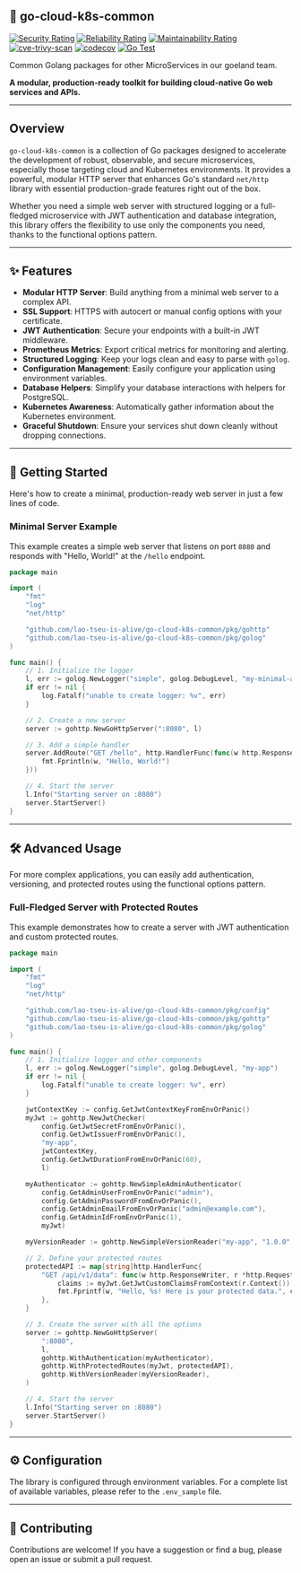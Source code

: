 ## 🚀 go-cloud-k8s-common


[![Security Rating](https://sonarcloud.io/api/project_badges/measure?project=lao-tseu-is-alive_go-cloud-k8s-common&metric=security_rating)](https://sonarcloud.io/summary/new_code?id=lao-tseu-is-alive_go-cloud-k8s-common)
[![Reliability Rating](https://sonarcloud.io/api/project_badges/measure?project=lao-tseu-is-alive_go-cloud-k8s-common&metric=reliability_rating)](https://sonarcloud.io/summary/new_code?id=lao-tseu-is-alive_go-cloud-k8s-common)
[![Maintainability Rating](https://sonarcloud.io/api/project_badges/measure?project=lao-tseu-is-alive_go-cloud-k8s-common&metric=sqale_rating)](https://sonarcloud.io/summary/new_code?id=lao-tseu-is-alive_go-cloud-k8s-common)
[![cve-trivy-scan](https://github.com/lao-tseu-is-alive/go-cloud-k8s-common/actions/workflows/cve-trivy-scan.yml/badge.svg)](https://github.com/lao-tseu-is-alive/go-cloud-k8s-common/actions/workflows/cve-trivy-scan.yml)
[![codecov](https://codecov.io/gh/lao-tseu-is-alive/go-cloud-k8s-common/branch/main/graph/badge.svg)](https://codecov.io/gh/lao-tseu-is-alive/go-cloud-k8s-common)
[![Go Test](https://github.com/lao-tseu-is-alive/go-cloud-k8s-common/actions/workflows/go-test.yml/badge.svg)](https://github.com/lao-tseu-is-alive/go-cloud-k8s-common/actions/workflows/go-test.yml)


Common Golang packages for other MicroServices in our goeland team.

**A modular, production-ready toolkit for building cloud-native Go web services and APIs.**

---

## Overview

`go-cloud-k8s-common` is a collection of Go packages designed to accelerate the development of robust, observable, and secure microservices, especially those targeting cloud and Kubernetes environments. It provides a powerful, modular HTTP server that enhances Go's standard `net/http` library with essential production-grade features right out of the box.

Whether you need a simple web server with structured logging or a full-fledged microservice with JWT authentication and database integration, this library offers the flexibility to use only the components you need, thanks to the functional options pattern.

---

## ✨ Features

* **Modular HTTP Server**: Build anything from a minimal web server to a complex API.
* **SSL Support**: HTTPS with autocert or manual config options with your certificate. 
* **JWT Authentication**: Secure your endpoints with a built-in JWT middleware.
* **Prometheus Metrics**: Export critical metrics for monitoring and alerting.
* **Structured Logging**: Keep your logs clean and easy to parse with `golog`.
* **Configuration Management**: Easily configure your application using environment variables.
* **Database Helpers**: Simplify your database interactions with helpers for PostgreSQL.
* **Kubernetes Awareness**: Automatically gather information about the Kubernetes environment.
* **Graceful Shutdown**: Ensure your services shut down cleanly without dropping connections.

---

## 🏁 Getting Started

Here's how to create a minimal, production-ready web server in just a few lines of code.

### Minimal Server Example

This example creates a simple web server that listens on port `8080` and responds with "Hello, World!" at the `/hello` endpoint.

```go
package main

import (
    "fmt"
    "log"
    "net/http"

    "github.com/lao-tseu-is-alive/go-cloud-k8s-common/pkg/gohttp"
    "github.com/lao-tseu-is-alive/go-cloud-k8s-common/pkg/golog"
)

func main() {
    // 1. Initialize the logger
    l, err := golog.NewLogger("simple", golog.DebugLevel, "my-minimal-app")
    if err != nil {
        log.Fatalf("unable to create logger: %v", err)
    }

    // 2. Create a new server
    server := gohttp.NewGoHttpServer(":8080", l)

    // 3. Add a simple handler
    server.AddRoute("GET /hello", http.HandlerFunc(func(w http.ResponseWriter, r *http.Request) {
        fmt.Fprintln(w, "Hello, World!")
    }))

    // 4. Start the server
    l.Info("Starting server on :8080")
    server.StartServer()
}
````

-----

## 🛠️ Advanced Usage

For more complex applications, you can easily add authentication, versioning, and protected routes using the functional options pattern.

### Full-Fledged Server with Protected Routes

This example demonstrates how to create a server with JWT authentication and custom protected routes.

```go
package main

import (
    "fmt"
    "log"
    "net/http"

    "github.com/lao-tseu-is-alive/go-cloud-k8s-common/pkg/config"
    "github.com/lao-tseu-is-alive/go-cloud-k8s-common/pkg/gohttp"
    "github.com/lao-tseu-is-alive/go-cloud-k8s-common/pkg/golog"
)

func main() {
    // 1. Initialize logger and other components
    l, err := golog.NewLogger("simple", golog.DebugLevel, "my-app")
    if err != nil {
        log.Fatalf("unable to create logger: %v", err)
    }

    jwtContextKey := config.GetJwtContextKeyFromEnvOrPanic()
    myJwt := gohttp.NewJwtChecker(
        config.GetJwtSecretFromEnvOrPanic(),
        config.GetJwtIssuerFromEnvOrPanic(),
        "my-app",
        jwtContextKey,
        config.GetJwtDurationFromEnvOrPanic(60),
        l)

    myAuthenticator := gohttp.NewSimpleAdminAuthenticator(
        config.GetAdminUserFromEnvOrPanic("admin"),
        config.GetAdminPasswordFromEnvOrPanic(),
        config.GetAdminEmailFromEnvOrPanic("admin@example.com"),
        config.GetAdminIdFromEnvOrPanic(1),
        myJwt)

    myVersionReader := gohttp.NewSimpleVersionReader("my-app", "1.0.0", "", "", "", "/login")

    // 2. Define your protected routes
    protectedAPI := map[string]http.HandlerFunc{
        "GET /api/v1/data": func(w http.ResponseWriter, r *http.Request) {
            claims := myJwt.GetJwtCustomClaimsFromContext(r.Context())
            fmt.Fprintf(w, "Hello, %s! Here is your protected data.", claims.User.UserName)
        },
    }

    // 3. Create the server with all the options
    server := gohttp.NewGoHttpServer(
        ":8080",
        l,
        gohttp.WithAuthentication(myAuthenticator),
        gohttp.WithProtectedRoutes(myJwt, protectedAPI),
        gohttp.WithVersionReader(myVersionReader),
    )

    // 4. Start the server
    l.Info("Starting server on :8080")
    server.StartServer()
}
```

-----

## ⚙️ Configuration

The library is configured through environment variables. For a complete list of available variables, please refer to the `.env_sample` file.

-----

## 🙌 Contributing

Contributions are welcome\! If you have a suggestion or find a bug, please open an issue or submit a pull request.

```
```